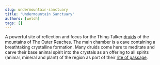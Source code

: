 ```yaml
---
slug: undermountain-sanctuary
title: "Undermountain Sanctuary"
authors: [welch]
tags: []
---
```


A powerful site of reflection and focus for the Thing-Talker [druids](/wikis/druids-of-the-outer-reaches) of the mountains of The Outer Reaches. The main chamber is a cave containing a breathtaking crystalline formation. Many druids come here to meditate and carve their base animal spirit into the crystals as an offering to all spirits (animal, mineral and plant) of the region as part of their [rite of passage](/wikis/druids-of-the-outer-reaches-rite-of-passage).